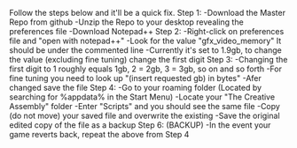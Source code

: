 Follow the steps below and it'll be a quick fix.
  Step 1:
    -Download the Master Repo from github
    -Unzip the Repo to your desktop revealing the preferences file
    -Download Notepad++
  Step 2:
    -Right-click on preferences file and "open with notepad++"
    -Look for the value "gfx_video_memory" It should be under the commented line
    -Currently it's set to 1.9gb, to change the value (excluding fine tuning) change the first digit
  Step 3:
    -Changing the first digit to 1 roughly equals 1gb, 2 = 2gb, 3 = 3gb, so on and so forth
    -For fine tuning you need to look up "(insert requested gb) in bytes"
    -Afer changed save the file
  Step 4:
    -Go to your roaming folder (Located by searching for %appdata% in the Start Menu)
    -Locate your "The Creative Assembly" folder
    -Enter "Scripts" and you should see the same file
    -Copy (do not move) your saved file and overwrite the existing
    -Save the original edited copy of the file as a backup
  Step 6: (BACKUP)
    -In the event your game reverts back, repeat the above from Step 4
